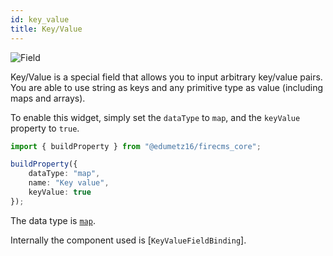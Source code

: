```yaml
---
id: key_value
title: Key/Value
---
```


![Field](/img/fields/KeyValue.png)

Key/Value is a special field that allows you to input arbitrary key/value pairs.
You are able to use string as keys and any primitive type as value (including maps
and arrays).

To enable this widget, simply set the `dataType` to `map`, and the `keyValue` property
to `true`.

```typescript jsx
import { buildProperty } from "@edumetz16/firecms_core";

buildProperty({
    dataType: "map",
    name: "Key value",
    keyValue: true
});
```

The data type is [`map`](../config/map).

Internally the component used
is [`KeyValueFieldBinding`].

